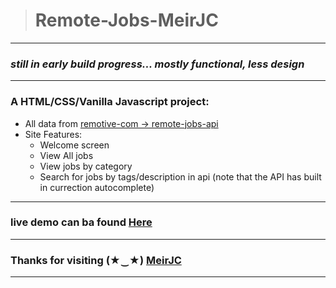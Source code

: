 > # Remote-Jobs-MeirJC

---

### _*still in early build progress... mostly functional, less design*_

---

### A HTML/CSS/Vanilla Javascript project:

- All data from [remotive-com -> remote-jobs-api](https://github.com/remotive-com/remote-jobs-api)
- Site Features:
  - Welcome screen
  - View All jobs
  - View jobs by category
  - Search for jobs by tags/description in api (note that the API has built in currection autocomplete)

---

### live demo can ba found [Here](https://remote-jobs-meirjc.netlify.app/)

---

### Thanks for visiting (★‿★) [MeirJC](https://www.linkedin.com/in/meirjcohen/)

---
